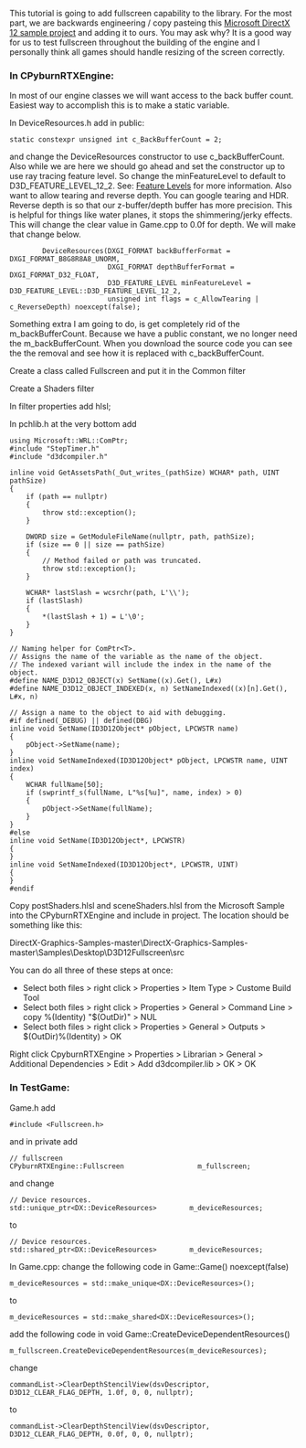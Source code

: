 This tutorial is going to add fullscreen capability to the library. For the most part, we are backwards engineering / copy pasteing this [Microsoft DirectX 12 sample project](https://github.com/microsoft/DirectX-Graphics-Samples/tree/master/Samples/Desktop/D3D12Fullscreen) and adding it to ours. You may ask why? It is a good way for us to test fullscreen throughout the building of the engine and I personally think all games should handle resizing of the screen correctly.

### In CPyburnRTXEngine:

In most of our engine classes we will want access to the back buffer count. Easiest way to accomplish this is to make a static variable.

In DeviceResources.h add in public:
```
static constexpr unsigned int c_BackBufferCount = 2;
```
and change the DeviceResources constructor to use c_backBufferCount. Also while we are here we should go ahead and set the constructor up to use ray tracing feature level. So change the minFeatureLevel to default to D3D_FEATURE_LEVEL_12_2. See: [Feature Levels](https://learn.microsoft.com/en-us/windows/win32/direct3d12/hardware-feature-levels) for more information.  Also want to allow tearing and reverse depth. You can google tearing and HDR. Reverse depth is so that our z-buffer/depth buffer has more precision. This is helpful for things like water planes, it stops the shimmering/jerky effects. This will change the clear value in Game.cpp to 0.0f for depth. We will make that change below.
```
        DeviceResources(DXGI_FORMAT backBufferFormat = DXGI_FORMAT_B8G8R8A8_UNORM,
                        DXGI_FORMAT depthBufferFormat = DXGI_FORMAT_D32_FLOAT,
                        D3D_FEATURE_LEVEL minFeatureLevel = D3D_FEATURE_LEVEL::D3D_FEATURE_LEVEL_12_2,
                        unsigned int flags = c_AllowTearing | c_ReverseDepth) noexcept(false);
```
Something extra I am going to do, is get completely rid of the m_backBufferCount.  Because we have a public constant, we no longer need the m_backBufferCount. When you download the source code you can see the the removal and see how it is replaced with c_backBufferCount.



Create a class called Fullscreen and put it in the Common filter

Create a Shaders filter

In filter properties add hlsl;

In pchlib.h at the very bottom add
```
using Microsoft::WRL::ComPtr;
#include "StepTimer.h"
#include "d3dcompiler.h"

inline void GetAssetsPath(_Out_writes_(pathSize) WCHAR* path, UINT pathSize)
{
    if (path == nullptr)
    {
        throw std::exception();
    }

    DWORD size = GetModuleFileName(nullptr, path, pathSize);
    if (size == 0 || size == pathSize)
    {
        // Method failed or path was truncated.
        throw std::exception();
    }

    WCHAR* lastSlash = wcsrchr(path, L'\\');
    if (lastSlash)
    {
        *(lastSlash + 1) = L'\0';
    }
}

// Naming helper for ComPtr<T>.
// Assigns the name of the variable as the name of the object.
// The indexed variant will include the index in the name of the object.
#define NAME_D3D12_OBJECT(x) SetName((x).Get(), L#x)
#define NAME_D3D12_OBJECT_INDEXED(x, n) SetNameIndexed((x)[n].Get(), L#x, n)

// Assign a name to the object to aid with debugging.
#if defined(_DEBUG) || defined(DBG)
inline void SetName(ID3D12Object* pObject, LPCWSTR name)
{
    pObject->SetName(name);
}
inline void SetNameIndexed(ID3D12Object* pObject, LPCWSTR name, UINT index)
{
    WCHAR fullName[50];
    if (swprintf_s(fullName, L"%s[%u]", name, index) > 0)
    {
        pObject->SetName(fullName);
    }
}
#else
inline void SetName(ID3D12Object*, LPCWSTR)
{
}
inline void SetNameIndexed(ID3D12Object*, LPCWSTR, UINT)
{
}
#endif
```
Copy postShaders.hlsl and sceneShaders.hlsl from the Microsoft Sample into the CPyburnRTXEngine and include in project. The location should be something like this:

DirectX-Graphics-Samples-master\DirectX-Graphics-Samples-master\Samples\Desktop\D3D12Fullscreen\src

You can do all three of these steps at once:
- Select both files > right click > Properties > Item Type > Custome Build Tool 
- Select both files > right click > Properties > General > Command Line > copy %(Identity) "$(OutDir)" > NUL 
- Select both files > right click > Properties > General > Outputs > $(OutDir)\%(Identity) > OK

Right click CpyburnRTXEngine > Properties > Librarian > General > Additional Dependencies > Edit > Add d3dcompiler.lib > OK > OK

### In TestGame:
Game.h add
```
#include <Fullscreen.h>
```
and in private add
```
// fullscreen
CPyburnRTXEngine::Fullscreen                  m_fullscreen;
```
and change 
```
// Device resources.
std::unique_ptr<DX::DeviceResources>        m_deviceResources;
```
to
```
// Device resources.
std::shared_ptr<DX::DeviceResources>        m_deviceResources;
```
In Game.cpp:
change the following code in Game::Game() noexcept(false)
```
m_deviceResources = std::make_unique<DX::DeviceResources>();
```
to
```
m_deviceResources = std::make_shared<DX::DeviceResources>();
```
add the following code in void Game::CreateDeviceDependentResources()
```
m_fullscreen.CreateDeviceDependentResources(m_deviceResources);
```
change
```
commandList->ClearDepthStencilView(dsvDescriptor, D3D12_CLEAR_FLAG_DEPTH, 1.0f, 0, 0, nullptr);
```
to
```
commandList->ClearDepthStencilView(dsvDescriptor, D3D12_CLEAR_FLAG_DEPTH, 0.0f, 0, 0, nullptr);
```
